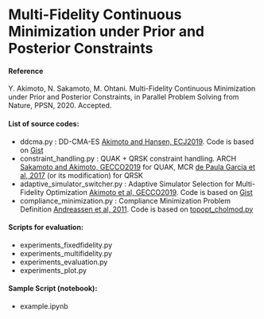 # Multi-Fidelity Continuous Minimization under Prior and Posterior Constraints

#### Reference

Y. Akimoto, N. Sakamoto, M. Ohtani. Multi-Fidelity Continuous Minimization under Prior and Posterior Constraints, in Parallel Problem Solving from Nature, PPSN, 2020. Accepted.

#### List of source codes:

* ddcma.py : DD-CMA-ES [Akimoto and Hansen, ECJ2019](https://doi.org/10.1162/evco_a_00260). Code is based on [Gist](https://gist.github.com/youheiakimoto/1180b67b5a0b1265c204cba991fa8518)
* constraint_handling.py : QUAK + QRSK constraint handling. ARCH [Sakamoto and Akimoto, GECCO2019](https://doi.org/10.1145/3321707.3321717) for QUAK, MCR [de Paula Garcia et al, 2017](https://doi.org/10.1016/j.compstruc.2017.03.023) (or its modification) for QRSK
* adaptive_simulator_switcher.py : Adaptive Simulator Selection for Multi-Fidelity Optimization [Akimoto et al, GECCO2019](https://doi.org/10.1145/3321707.3321709). Code is based on [Gist](https://gist.github.com/youheiakimoto/0630db3d461f855fb09d799d5dc48dd8)
* compliance_minimization.py : Compliance Minimization Problem Definition [Andreassen et al, 2011](https://doi.org/10.1007/s00158-010-0594-7). Code is based on [topopt_cholmod.py](http://www.topopt.mek.dtu.dk/-/media/Subsites/topopt/apps/dokumenter-og-filer-til-apps/topopt_cholmod.ashx?la=da&hash=4F2AC8256B93F55884C753207053A05B04145F96)

#### Scripts for evaluation:

* experiments_fixedfidelity.py
* experiments_multifidelity.py
* experiments_evaluation.py
* experiments_plot.py

#### Sample Script (notebook):

* example.ipynb
